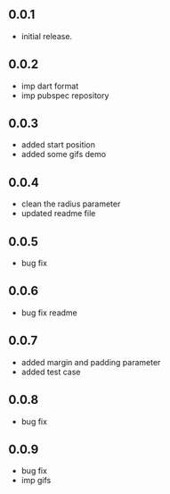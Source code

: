 ## 0.0.1

* initial release.

## 0.0.2

* imp dart format
* imp pubspec repository


## 0.0.3

* added start position
* added some gifs demo

## 0.0.4
* clean the radius parameter
* updated readme file

## 0.0.5
* bug fix

## 0.0.6
* bug fix readme

## 0.0.7
* added margin and padding parameter
* added test case

## 0.0.8
* bug fix

## 0.0.9
* bug fix
* imp gifs
